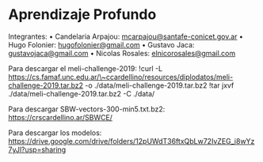 ﻿# Aprendizaje Profundo

Integrantes:
    • Candelaria Arpajou: mcarpajou@santafe-conicet.gov.ar 
    • Hugo Folonier: hugofolonier@gmail.com 
    • Gustavo Jaca: gustavojaca@gmail.com 
    • Nicolas Rosales: elnicorosales@gmail.com 

Para descargar el meli-challenge-2019:
!curl -L https://cs.famaf.unc.edu.ar/\~ccardellino/resources/diplodatos/meli-challenge-2019.tar.bz2 -o ./data/meli-challenge-2019.tar.bz2
!tar jxvf ./data/meli-challenge-2019.tar.bz2 -C ./data/

Para descargar SBW-vectors-300-min5.txt.bz2:
https://crscardellino.ar/SBWCE/

Para descargar los modelos: https://drive.google.com/drive/folders/12pUWdT36ftxQbLw72IvZEG_i8wYz7yJl?usp=sharing

